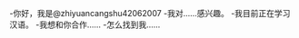 -你好，我是@zhiyuancangshu42062007
-我对……感兴趣。
-我目前正在学习汉语。
-我想和你合作……
-怎么找到我……

<!---
zhiyuancangshu42062007/zhiyuancangshu42062007是一个特殊的存储库，因为它的'README. Mdmaw（此文件）出现在您的GitHub配置文件中。
您可以单击预览链接查看更改。
--->
